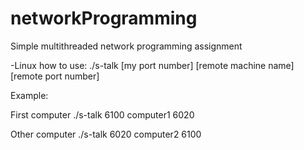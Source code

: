 # networkProgramming

Simple multithreaded network programming assignment

-Linux how to use: ./s-talk [my port number] [remote machine name] [remote port number]

Example:

First computer ./s-talk 6100 computer1 6020

Other computer ./s-talk 6020 computer2 6100
